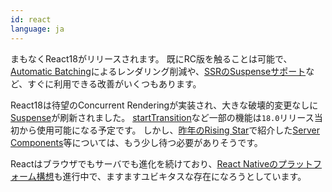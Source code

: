 ```yaml
---
id: react
language: ja
---
```


まもなくReact18がリリースされます。
既にRC版を触ることは可能で、[Automatic Batching](https://github.com/reactwg/react-18/discussions/21)によるレンダリング削減や、[SSRのSuspenseサポート](https://github.com/reactwg/react-18/discussions/22)など、すぐに利用できる改善がいくつもあります。

React18は待望のConcurrent Renderingが実装され、大きな破壊的変更なしに[Suspense](https://github.com/reactwg/react-18/discussions/47#discussioncomment-847004)が刷新されました。
[startTransition](https://github.com/reactwg/react-18/discussions/41)など一部の機能は`18.0`リリース当初から使用可能になる予定です。
しかし、[昨年のRising Star](https://risingstars.js.org/2020/en#section-react)で紹介した[Server Components](https://reactjs.org/blog/2020/12/21/data-fetching-with-react-server-components.html)等については、もう少し待つ必要がありそうです。

Reactはブラウザでもサーバでも進化を続けており、[React Nativeのプラットフォーム構想](https://reactnative.dev/blog/2021/08/26/many-platform-vision)も進行中で、ますますユビキタスな存在になろうとしています。
